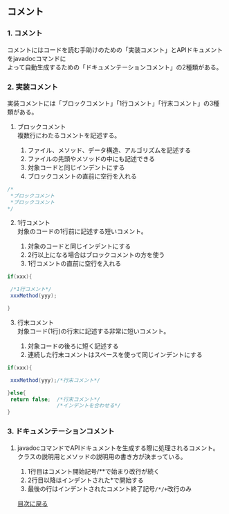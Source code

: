 ## コメント
### 1. コメント
コメントにはコードを読む手助けのための「実装コメント」とAPIドキュメントをjavadocコマンドに<br/>
よって自動生成するための「ドキュメンテーションコメント」の2種類がある。
### 2. 実装コメント
実装コメントには「ブロックコメント」「1行コメント」「行末コメント」の3種類がある。
 1. ブロックコメント<br>
 複数行にわたるコメントを記述する。

    1. ファイル、メソッド、データ構造、アルゴリズムを記述する
    1. ファイルの先頭やメソッドの中にも記述できる
    1. 対象コードと同じインデントにする
    1. ブロックコメントの直前に空行を入れる

```java
/*
 *ブロックコメント
 *ブロックコメント
*/
```

 2. 1行コメント<br>
対象のコードの1行前に記述する短いコメント。

    1. 対象のコードと同じインデントにする
    1. 2行以上になる場合はブロックコメントの方を使う
    1. 1行コメントの直前に空行を入れる

```java
if(xxx){

 /*1行コメント*/
 xxxMethod(yyy);

}
```

 3. 行末コメント<br>
 対象コード(1行)の行末に記述する非常に短いコメント。

    1. 対象コードの後ろに短く記述する
    1. 連続した行末コメントはスペースを使って同じインデントにする

```java
if(xxx){

 xxxMethod(yyy);/*行末コメント*/

}else{
 return false;  /*行末コメント*/
                /*インデントを合わせる*/
}
```

 ### 3. ドキュメンテーションコメント
 1. javadocコマンドでAPIドキュメントを生成する際に処理されるコメント。<br>
クラスの説明用とメソッドの説明用の書き方が決まっている。

    1. 1行目はコメント開始記号/**で始まり改行が続く
    1. 2行目以降はインデントされた*で開始する
    1. 最後の行はインデントされたコメント終了記号`/*/+`改行のみ

    [目次に戻る](CONTENTS.md)
